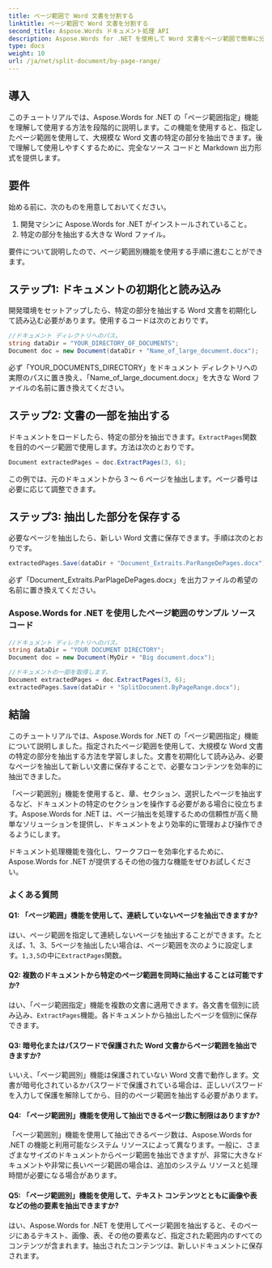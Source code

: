 ```yaml
---
title: ページ範囲で Word 文書を分割する
linktitle: ページ範囲で Word 文書を分割する
second_title: Aspose.Words ドキュメント処理 API
description: Aspose.Words for .NET を使用して Word 文書をページ範囲で簡単に分割する手順ガイド。
type: docs
weight: 10
url: /ja/net/split-document/by-page-range/
---
```


## 導入
このチュートリアルでは、Aspose.Words for .NET の「ページ範囲指定」機能を理解して使用する方法を段階的に説明します。この機能を使用すると、指定したページ範囲を使用して、大規模な Word 文書の特定の部分を抽出できます。後で理解して使用しやすくするために、完全なソース コードと Markdown 出力形式を提供します。

## 要件
始める前に、次のものを用意しておいてください。

1. 開発マシンに Aspose.Words for .NET がインストールされていること。
2. 特定の部分を抽出する大きな Word ファイル。

要件について説明したので、ページ範囲別機能を使用する手順に進むことができます。

## ステップ1: ドキュメントの初期化と読み込み
開発環境をセットアップしたら、特定の部分を抽出する Word 文書を初期化して読み込む必要があります。使用するコードは次のとおりです。

```csharp
//ドキュメント ディレクトリへのパス。
string dataDir = "YOUR_DIRECTORY_OF_DOCUMENTS";
Document doc = new Document(dataDir + "Name_of_large_document.docx");
```

必ず「YOUR_DOCUMENTS_DIRECTORY」をドキュメント ディレクトリへの実際のパスに置き換え、「Name_of_large_document.docx」を大きな Word ファイルの名前に置き換えてください。

## ステップ2: 文書の一部を抽出する
ドキュメントをロードしたら、特定の部分を抽出できます。`ExtractPages`関数を目的のページ範囲で使用します。方法は次のとおりです。

```csharp
Document extractedPages = doc.ExtractPages(3, 6);
```

この例では、元のドキュメントから 3 ～ 6 ページを抽出します。ページ番号は必要に応じて調整できます。

## ステップ3: 抽出した部分を保存する
必要なページを抽出したら、新しい Word 文書に保存できます。手順は次のとおりです。

```csharp
extractedPages.Save(dataDir + "Document_Extraits.ParRangeDePages.docx");
```

必ず「Document_Extraits.ParPlageDePages.docx」を出力ファイルの希望の名前に置き換えてください。

### Aspose.Words for .NET を使用したページ範囲のサンプル ソース コード

```csharp
//ドキュメント ディレクトリへのパス。
string dataDir = "YOUR DOCUMENT DIRECTORY";
Document doc = new Document(MyDir + "Big document.docx");

//ドキュメントの一部を取得します。
Document extractedPages = doc.ExtractPages(3, 6);
extractedPages.Save(dataDir + "SplitDocument.ByPageRange.docx");
```

## 結論

このチュートリアルでは、Aspose.Words for .NET の「ページ範囲指定」機能について説明しました。指定されたページ範囲を使用して、大規模な Word 文書の特定の部分を抽出する方法を学習しました。文書を初期化して読み込み、必要なページを抽出して新しい文書に保存することで、必要なコンテンツを効率的に抽出できました。

「ページ範囲別」機能を使用すると、章、セクション、選択したページを抽出するなど、ドキュメントの特定のセクションを操作する必要がある場合に役立ちます。Aspose.Words for .NET は、ページ抽出を処理するための信頼性が高く簡単なソリューションを提供し、ドキュメントをより効率的に管理および操作できるようにします。

ドキュメント処理機能を強化し、ワークフローを効率化するために、Aspose.Words for .NET が提供するその他の強力な機能をぜひお試しください。

### よくある質問

#### Q1: 「ページ範囲」機能を使用して、連続していないページを抽出できますか?
はい、ページ範囲を指定して連続しないページを抽出することができます。たとえば、1、3、5ページを抽出したい場合は、ページ範囲を次のように設定します。`1,3,5`の中に`ExtractPages`関数。

#### Q2: 複数のドキュメントから特定のページ範囲を同時に抽出することは可能ですか?
はい、「ページ範囲指定」機能を複数の文書に適用できます。各文書を個別に読み込み、`ExtractPages`機能。各ドキュメントから抽出したページを個別に保存できます。

#### Q3: 暗号化またはパスワードで保護された Word 文書からページ範囲を抽出できますか?
いいえ、「ページ範囲別」機能は保護されていない Word 文書で動作します。文書が暗号化されているかパスワードで保護されている場合は、正しいパスワードを入力して保護を解除してから、目的のページ範囲を抽出する必要があります。

#### Q4: 「ページ範囲別」機能を使用して抽出できるページ数に制限はありますか?
「ページ範囲別」機能を使用して抽出できるページ数は、Aspose.Words for .NET の機能と利用可能なシステム リソースによって異なります。一般に、さまざまなサイズのドキュメントからページ範囲を抽出できますが、非常に大きなドキュメントや非常に長いページ範囲の場合は、追加のシステム リソースと処理時間が必要になる場合があります。

#### Q5: 「ページ範囲別」機能を使用して、テキスト コンテンツとともに画像や表などの他の要素を抽出できますか?
はい、Aspose.Words for .NET を使用してページ範囲を抽出すると、そのページにあるテキスト、画像、表、その他の要素など、指定された範囲内のすべてのコンテンツが含まれます。抽出されたコンテンツは、新しいドキュメントに保存されます。

